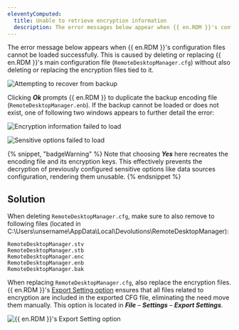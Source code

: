 ```yaml
---
eleventyComputed:
  title: Unable to retrieve encryption information
  description: The error messages below appear when {{ en.RDM }}'s configuration files cannot be loaded successfully. This is caused by deleting or replacing `RemoteDesktopManager.cfg` without also modifying the encryption files tied to it.
---
```

The error message below appears when {{ en.RDM }}'s configuration files cannot be loaded successfully. This is caused by deleting or replacing {{ en.RDM }}'s main configuration file (`RemoteDesktopManager.cfg`) without also deleting or replacing the encryption files tied to it.

![Attempting to recover from backup](https://cdnweb.devolutions.net/docs/RDMW4072_2024_2.png)

Clicking ***Ok*** prompts {{ en.RDM }} to duplicate the backup encoding file (`RemoteDesktopManager.enb`). If the backup cannot be loaded or does not exist, one of following two windows appears to further detail the error:

![Encryption information failed to load](https://cdnweb.devolutions.net/docs/RDMW4071_2024_2.png)

![Sensitive options failed to load](https://cdnweb.devolutions.net/docs/RDMW4070_2024_2.png)

{% snippet, "badgeWarning" %}
Note that choosing ***Yes*** here recreates the encoding file and its encryption keys. This effectively prevents the decryption of previously configured sensitive options like data sources configuration, rendering them unusable.
{% endsnippet %}

## Solution
When deleting `RemoteDesktopManager.cfg`, make sure to also remove to following files (located in C:\Users\unsername\AppData\Local\Devolutions\RemoteDesktopManager):

```
RemoteDesktopManager.stv
RemoteDesktopManager.stb
RemoteDesktopManager.enc
RemoteDesktopManager.enb
RemoteDesktopManager.bak
```
When replacing `RemoteDesktopManager.cfg`, also replace the encryption files. {{ en.RDM }}'s [Export Setting option](https://docs.devolutions.net/rdm/commands/file/options/export/) ensures that all files related to encryption are included in the exported CFG file, eliminating the need move them manually. This option is located in ***File*** – ***Settings*** – ***Export Settings***.

![{{ en.RDM }}'s Export Setting option](https://cdnweb.devolutions.net/docs/RDMW4073_2024_2.png)